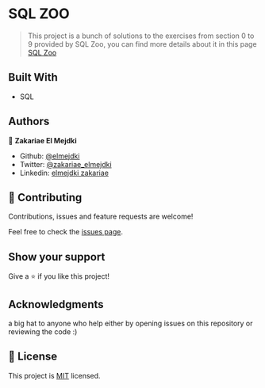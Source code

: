 # SQL ZOO
> This project is a bunch of solutions to the exercises from section 0 to 9 provided by SQL Zoo, you can find more details about it in this page [SQL Zoo](https://sqlzoo.net/wiki/Main_Page)

## Built With

- SQL

## Authors

👤 **Zakariae El Mejdki**

- Github: [@elmejdki](https://github.com/elmejdki)
- Twitter: [@zakariae_elmejdki](https://twitter.com/0ca7848f87ab470)
- Linkedin: [elmejdki zakariae](https://www.linkedin.com/in/zakariae-el-mejdki-644898139/)

## 🤝 Contributing

Contributions, issues and feature requests are welcome!

Feel free to check the [issues page](https://github.com/elmejdki/sql_zoo/issues).

## Show your support

Give a ⭐️ if you like this project!

## Acknowledgments

a big hat to anyone who help either by opening issues on this repository or reviewing the code :)

## 📝 License

This project is [MIT](lic.url) licensed.